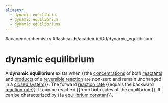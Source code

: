```yaml
---
aliases:
  - dynamic equilibria
  - dynamic equilibrium
  - dynamic equilibriums
---
```


#academic/chemistry #flashcards/academic/Dd/dynamic_equilibrium

# dynamic equilibrium

A __dynamic equilibrium__ exists when {{the [concentrations](concentration.md) of both [reactants](reagent.md) and [products](product%20(chemistry).md) of a [reversible reaction](reversible%20reaction.md) are non-zero and remain unchanged in a [closed system](closed%20system.md)}}. The forward [reaction rate](reaction%20rate.md) {{equals the backward [reaction rate](reaction%20rate.md)}}. It can be reached {{from both sides of the equilibrium}}. It can be characterized by {{a [equilibrium constant](equilibrium%20constant.md)}}. <!--SR:!2023-04-10,2,250!2023-04-25,17,290!2023-04-25,17,290!2023-04-25,17,290-->
